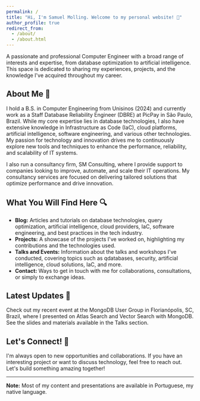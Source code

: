 ```yaml
---
permalink: /
title: "Hi, I'm Samuel Molling. Welcome to my personal website! 👋"
author_profile: true
redirect_from: 
  - /about/
  - /about.html
---
```

A passionate and professional Computer Engineer with a broad range of interests and expertise, from database optimization to artificial intelligence. This space is dedicated to sharing my experiences, projects, and the knowledge I've acquired throughout my career.

## About Me 🚀
I hold a B.S. in Computer Engineering from Unisinos (2024) and currently work as a Staff Database Reliability Engineer (DBRE) at PicPay in São Paulo, Brazil. While my core expertise lies in database technologies, I also have extensive knowledge in Infrastructure as Code (IaC), cloud platforms, artificial intelligence, software engineering, and various other technologies. My passion for technology and innovation drives me to continuously explore new tools and techniques to enhance the performance, reliability, and scalability of IT systems.

I also run a consultancy firm, SM Consulting, where I provide support to companies looking to improve, automate, and scale their IT operations. My consultancy services are focused on delivering tailored solutions that optimize performance and drive innovation.

## What You Will Find Here 🔍
- **Blog:** Articles and tutorials on database technologies, query optimization, artificial intelligence, cloud providers, IaC, software engineering, and best practices in the tech industry.
- **Projects:** A showcase of the projects I've worked on, highlighting my contributions and the technologies used.
- **Talks and Events:** Information about the talks and workshops I've conducted, covering topics such as qdatabases, security, artificial intelligence, cloud solutions, IaC, and more.
- **Contact:** Ways to get in touch with me for collaborations, consultations, or simply to exchange ideas.

## Latest Updates 📅
Check out my recent event at the MongoDB User Group in Florianópolis, SC, Brazil, where I presented on Atlas Search and Vector Search with MongoDB. See the slides and materials available in the Talks section.

## Let's Connect! 🤝
I'm always open to new opportunities and collaborations. If you have an interesting project or want to discuss technology, feel free to reach out. Let's build something amazing together!

---

**Note:** Most of my content and presentations are available in Portuguese, my native language.
